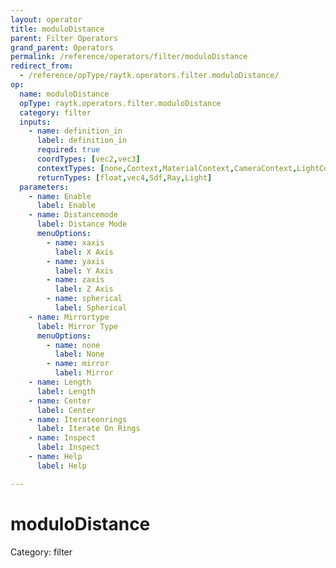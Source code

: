 ```yaml
---
layout: operator
title: moduloDistance
parent: Filter Operators
grand_parent: Operators
permalink: /reference/operators/filter/moduloDistance
redirect_from:
  - /reference/opType/raytk.operators.filter.moduloDistance/
op:
  name: moduloDistance
  opType: raytk.operators.filter.moduloDistance
  category: filter
  inputs:
    - name: definition_in
      label: definition_in
      required: true
      coordTypes: [vec2,vec3]
      contextTypes: [none,Context,MaterialContext,CameraContext,LightContext,RayContext]
      returnTypes: [float,vec4,Sdf,Ray,Light]
  parameters:
    - name: Enable
      label: Enable
    - name: Distancemode
      label: Distance Mode
      menuOptions:
        - name: xaxis
          label: X Axis
        - name: yaxis
          label: Y Axis
        - name: zaxis
          label: Z Axis
        - name: spherical
          label: Spherical
    - name: Mirrortype
      label: Mirror Type
      menuOptions:
        - name: none
          label: None
        - name: mirror
          label: Mirror
    - name: Length
      label: Length
    - name: Center
      label: Center
    - name: Iterateonrings
      label: Iterate On Rings
    - name: Inspect
      label: Inspect
    - name: Help
      label: Help

---
```


# moduloDistance

Category: filter

